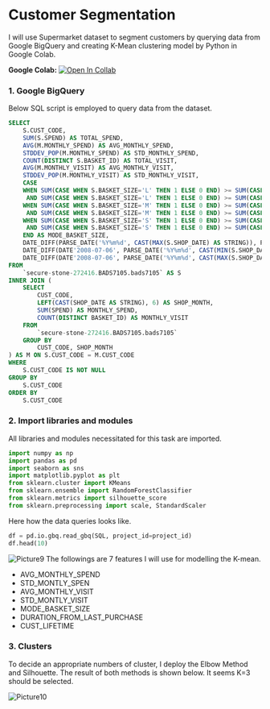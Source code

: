 # Customer Segmentation
I will use Supermarket dataset to segment customers by querying data from Google BigQuery and creating K-Mean clustering model by Python in Google Colab.

**Google Colab:** [![Open In Collab](https://colab.research.google.com/assets/colab-badge.svg)](https://colab.research.google.com/drive/1qGr2a_C0wnt3Na2g1bH8emHEDCN0rYSk?usp=sharing)
### 1. Google BigQuery
Below SQL script is employed to query data from the dataset.
```sql
SELECT
    S.CUST_CODE,
    SUM(S.SPEND) AS TOTAL_SPEND,
    AVG(M.MONTHLY_SPEND) AS AVG_MONTHLY_SPEND,
    STDDEV_POP(M.MONTHLY_SPEND) AS STD_MONTHLY_SPEND,
    COUNT(DISTINCT S.BASKET_ID) AS TOTAL_VISIT,
    AVG(M.MONTHLY_VISIT) AS AVG_MONTHLY_VISIT,
    STDDEV_POP(M.MONTHLY_VISIT) AS STD_MONTHLY_VISIT,
    CASE
    WHEN SUM(CASE WHEN S.BASKET_SIZE='L' THEN 1 ELSE 0 END) >= SUM(CASE WHEN S.BASKET_SIZE='S' THEN 1 ELSE 0 END)
     AND SUM(CASE WHEN S.BASKET_SIZE='L' THEN 1 ELSE 0 END) >= SUM(CASE WHEN S.BASKET_SIZE='M' THEN 1 ELSE 0 END) THEN 3
    WHEN SUM(CASE WHEN S.BASKET_SIZE='M' THEN 1 ELSE 0 END) >= SUM(CASE WHEN S.BASKET_SIZE='S' THEN 1 ELSE 0 END)
     AND SUM(CASE WHEN S.BASKET_SIZE='M' THEN 1 ELSE 0 END) >= SUM(CASE WHEN S.BASKET_SIZE='L' THEN 1 ELSE 0 END) THEN 2
    WHEN SUM(CASE WHEN S.BASKET_SIZE='S' THEN 1 ELSE 0 END) >= SUM(CASE WHEN S.BASKET_SIZE='M' THEN 1 ELSE 0 END)
     AND SUM(CASE WHEN S.BASKET_SIZE='S' THEN 1 ELSE 0 END) >= SUM(CASE WHEN S.BASKET_SIZE='L' THEN 1 ELSE 0 END) THEN 1
    END AS MODE_BASKET_SIZE,
    DATE_DIFF(PARSE_DATE('%Y%m%d', CAST(MAX(S.SHOP_DATE) AS STRING)), PARSE_DATE('%Y%m%d', CAST(MIN(S.SHOP_DATE) AS STRING)), DAY) AS CUST_LIFETIME,
    DATE_DIFF(DATE'2008-07-06', PARSE_DATE('%Y%m%d', CAST(MIN(S.SHOP_DATE) AS STRING)), DAY) AS DURATION_FROM_FIRST_PURCHASE,
    DATE_DIFF(DATE'2008-07-06', PARSE_DATE('%Y%m%d', CAST(MAX(S.SHOP_DATE) AS STRING)), DAY) AS DURATION_FROM_LAST_PURCHASE
FROM
    `secure-stone-272416.BADS7105.bads7105` AS S
INNER JOIN (
    SELECT
        CUST_CODE,
        LEFT(CAST(SHOP_DATE AS STRING), 6) AS SHOP_MONTH,
        SUM(SPEND) AS MONTHLY_SPEND,
        COUNT(DISTINCT BASKET_ID) AS MONTHLY_VISIT
    FROM
        `secure-stone-272416.BADS7105.bads7105`
    GROUP BY
        CUST_CODE, SHOP_MONTH
) AS M ON S.CUST_CODE = M.CUST_CODE
WHERE
    S.CUST_CODE IS NOT NULL
GROUP BY
    S.CUST_CODE
ORDER BY
    S.CUST_CODE
```
### 2. Import libraries and modules
All libraries and modules necessitated for this task are imported.
```python
import numpy as np
import pandas as pd
import seaborn as sns
import matplotlib.pyplot as plt
from sklearn.cluster import KMeans
from sklearn.ensemble import RandomForestClassifier
from sklearn.metrics import silhouette_score
from sklearn.preprocessing import scale, StandardScaler
```
Here how the data queries looks like.
```python
df = pd.io.gbq.read_gbq(SQL, project_id=project_id)
df.head(10)
```
![Picture9](https://user-images.githubusercontent.com/59596996/122940653-db272000-d39e-11eb-8246-84cbd2ee3156.jpg)
The followings are 7 features I will use for modelling the K-mean.
* AVG_MONTHLY_SPEND
* STD_MONTLY_SPEN
* AVG_MONTHLY_VISIT
* STD_MONTLY_VISIT
* MODE_BASKET_SIZE
* DURATION_FROM_LAST_PURCHASE
* CUST_LIFETIME
### 3. Clusters
To decide an appropriate numbers of cluster, I deploy the Elbow Method and Silhouette. The result of both methods is shown below. It seems K=3 should be selected.

![Picture10](https://user-images.githubusercontent.com/59596996/122943624-5e497580-d3a1-11eb-9a74-ef521c345aec.png)

